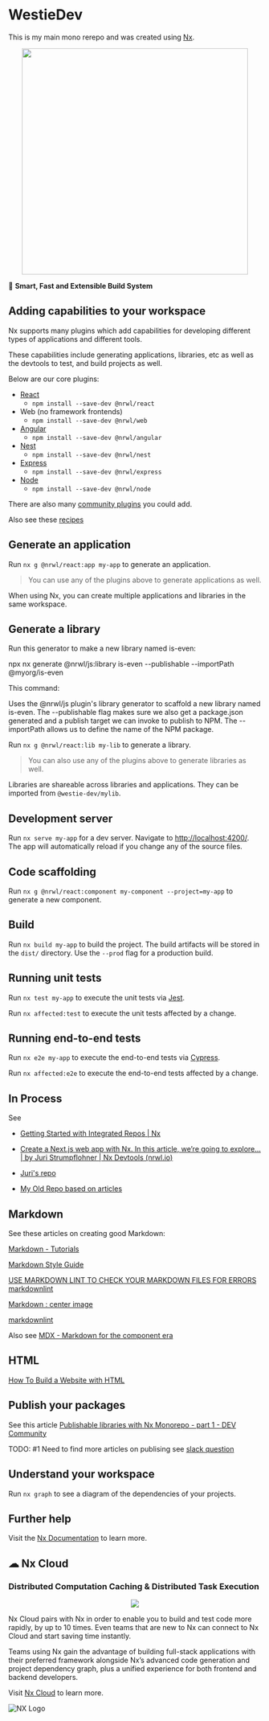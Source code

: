 # WestieDev

This is my main mono rerepo and was created using [Nx](https://nx.dev).

<p style="text-align: center;"><img src="https://raw.githubusercontent.com/nrwl/nx/master/images/nx-logo.png" width="450"></p>

🔎 **Smart, Fast and Extensible Build System**

## Adding capabilities to your workspace

Nx supports many plugins which add capabilities for developing different types of applications and different tools.

These capabilities include generating applications, libraries, etc as well as the devtools to test, and build projects as well.

Below are our core plugins:

- [React](https://reactjs.org)
  - `npm install --save-dev @nrwl/react`
- Web (no framework frontends)
  - `npm install --save-dev @nrwl/web`
- [Angular](https://angular.io)
  - `npm install --save-dev @nrwl/angular`
- [Nest](https://nestjs.com)
  - `npm install --save-dev @nrwl/nest`
- [Express](https://expressjs.com)
  - `npm install --save-dev @nrwl/express`
- [Node](https://nodejs.org)
  - `npm install --save-dev @nrwl/node`

There are also many [community plugins](https://nx.dev/community) you could add.

Also see these [recipes](https://github.com/nrwl/nx-recipes)

## Generate an application

Run `nx g @nrwl/react:app my-app` to generate an application.

> You can use any of the plugins above to generate applications as well.

When using Nx, you can create multiple applications and libraries in the same workspace.

## Generate a library

 Run this generator to make a new library named is-even:

npx nx generate @nrwl/js:library is-even --publishable --importPath @myorg/is-even

This command:

Uses the @nrwl/js plugin's library generator to scaffold a new library named is-even.
The --publishable flag makes sure we also get a package.json generated and a publish target we can invoke to publish to NPM.
The --importPath allows us to define the name of the NPM package.

Run `nx g @nrwl/react:lib my-lib` to generate a library.

> You can also use any of the plugins above to generate libraries as well.

Libraries are shareable across libraries and applications. They can be imported from `@westie-dev/mylib`.

## Development server

Run `nx serve my-app` for a dev server. Navigate to <http://localhost:4200/>. The app will automatically reload if you change any of the source files.

## Code scaffolding

Run `nx g @nrwl/react:component my-component --project=my-app` to generate a new component.

## Build

Run `nx build my-app` to build the project. The build artifacts will be stored in the `dist/` directory. Use the `--prod` flag for a production build.

## Running unit tests

Run `nx test my-app` to execute the unit tests via [Jest](https://jestjs.io).

Run `nx affected:test` to execute the unit tests affected by a change.

## Running end-to-end tests

Run `nx e2e my-app` to execute the end-to-end tests via [Cypress](https://www.cypress.io).

Run `nx affected:e2e` to execute the end-to-end tests affected by a change.

## In Process

See

- [Getting Started with Integrated Repos | Nx](https://nx.dev/getting-started/integrated-repo-tutorial)
  
- [Create a Next.js web app with Nx. In this article, we’re going to explore… | by Juri Strumpflohner | Nx Devtools (nrwl.io)](https://blog.nrwl.io/create-a-next-js-web-app-with-nx-bcf2ab54613)

- [Juri's repo](https://github.com/juristr/blog-series-nextjs-nx)

- [My Old Repo based on articles](https://github.com/mwoodpatrick/blog-series-nextjs-nx)

## Markdown

See these articles on creating good Markdown:

[Markdown - Tutorials](https://www.w3schools.io/file/markdown-introduction/)

[Markdown Style Guide](https://cirosantilli.com/markdown-style-guide/#top-level-header)

[USE MARKDOWN LINT TO CHECK YOUR MARKDOWN FILES FOR ERRORS](https://whatismarkdown.com/use-markdown-lint-to-check-your-markdown-files-for-errors/)
[markdownlint](https://github.com/DavidAnson/markdownlint)

[Markdown : center image](https://dev.to/bdavidxyz/markdown-center-image-39j1#:~:text=Markdown%20%3A%20center%20image%201%20Solution%201%20%3A,where%20you%20have%20control%20over%20CSS%20styles%20)

[markdownlint](https://github.com/DavidAnson/markdownlint/blob/v0.26.2/doc/Rules.md#md033)

Also see [MDX - Markdown for the component era](https://github.com/mdx-js/mdx)

## HTML

[How To Build a Website with HTML](https://www.digitalocean.com/community/tutorial_series/how-to-build-a-website-with-html)

## Publish your packages

See this article [Publishable libraries with Nx Monorepo - part 1 - DEV Community](https://dev.to/agroupp/publishable-libraries-with-nx-monorepo-part-1-1ae)

TODO: #1 Need to find more articles on publising see [slack question](<https://nrwlcommunity.slack.com/archives/CMFKWPU6Q/p1669484241637909>)

## Understand your workspace

Run `nx graph` to see a diagram of the dependencies of your projects.

## Further help

Visit the [Nx Documentation](https://nx.dev) to learn more.

## ☁ Nx Cloud

### Distributed Computation Caching & Distributed Task Execution

<p style="text-align: center;"><img src="https://raw.githubusercontent.com/nrwl/nx/master/images/nx-cloud-card.png"></p>

Nx Cloud pairs with Nx in order to enable you to build and test code more rapidly, by up to 10 times. Even teams that are new to Nx can connect to Nx Cloud and start saving time instantly.

Teams using Nx gain the advantage of building full-stack applications with their preferred framework alongside Nx’s advanced code generation and project dependency graph, plus a unified experience for both frontend and backend developers.

Visit [Nx Cloud](https://nx.app/) to learn more.

![NX Logo](https://raw.githubusercontent.com/nrwl/nx/master/images/nx-logo.png)
